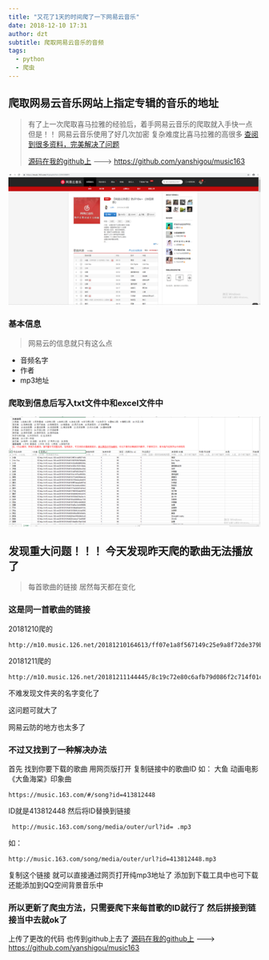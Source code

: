 ```yaml
---
title: "又花了1天的时间爬了一下网易云音乐"
date: 2018-12-10 17:31
author: dzt
subtitle: 爬取网易云音乐的音频
tags:
  - python
  - 爬虫
---
```




## 爬取网易云音乐网站上指定专辑的音乐的地址
> 有了上一次爬取喜马拉雅的经验后，着手网易云音乐的爬取就入手快一点
> 但是！！
> 网易云音乐使用了好几次加密 复杂难度比喜马拉雅的高很多
> [查阅到很多资料，完美解决了问题](https://blog.csdn.net/qq_38282706/article/details/80251666)
>
> [源码在我的github上](https://github.com/yanshigou/music163) ---> https://github.com/yanshigou/music163

![](https://raw.githubusercontent.com/yanshigou/yanshigou.github.io/master/img/t/wangyiyunyinyue.png)

### 基本信息

> 网易云的信息就只有这么点

* 音频名字
* 作者
* mp3地址



### 爬取到信息后写入txt文件中和excel文件中


![](https://raw.githubusercontent.com/yanshigou/yanshigou.github.io/master/img/t/wangyiyunyinyue_excel.png)





## 发现重大问题！！！ 今天发现昨天爬的歌曲无法播放了

> 每首歌曲的链接  居然每天都在变化



### 这是同一首歌曲的链接 

20181210爬的

```
http://m10.music.126.net/20181210164613/ff07e1a8f567149c25e9a8f72de379be/ymusic/a5e0/56eb/c6f0/06e580cf1f74b27c59cb61451c2b59ef.mp3
```



20181211爬的

```
http://m10.music.126.net/20181211144445/8c19c72e80c6afb79d086f2c714f01c0/ymusic/a5e0/56eb/c6f0/06e580cf1f74b27c59cb61451c2b59ef.mp3
```



不难发现文件夹的名字变化了

这问题可就大了

网易云防的地方也太多了

### 不过又找到了一种解决办法

首先 找到你要下载的歌曲 用网页版打开 复制链接中的歌曲ID 如：
大鱼  动画电影《大鱼海棠》印象曲
```
https://music.163.com/#/song?id=413812448
```
ID就是413812448
然后将ID替换到链接
```
 http://music.163.com/song/media/outer/url?id= .mp3
```
如：
```
http://music.163.com/song/media/outer/url?id=413812448.mp3
```
复制这个链接 就可以直接通过网页打开纯mp3地址了 添加到下载工具中也可下载 还能添加到QQ空间背景音乐中





### 所以更新了爬虫方法，只需要爬下来每首歌的ID就行了  然后拼接到链接当中去就ok了

上传了更改的代码 也传到github上去了
[源码在我的github上](https://github.com/yanshigou/music163) ---> https://github.com/yanshigou/music163